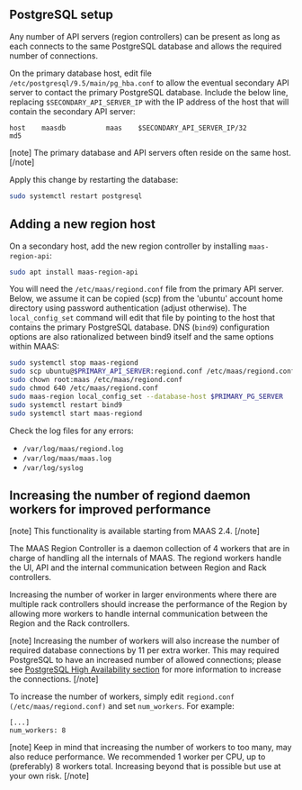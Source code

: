 ## PostgreSQL setup

Any number of API servers (region controllers) can be present as long as each
connects to the same PostgreSQL database and allows the required number of
connections.

On the primary database host, edit file `/etc/postgresql/9.5/main/pg_hba.conf`
to allow the eventual secondary API server to contact the primary PostgreSQL
database. Include the below line, replacing `$SECONDARY_API_SERVER_IP` with the
IP address of the host that will contain the secondary API server:

```no-highlight
host    maasdb          maas	$SECONDARY_API_SERVER_IP/32         md5
```

[note]
The primary database and API servers often reside on the same host.
[/note]

Apply this change by restarting the database:

```bash
sudo systemctl restart postgresql
```

## Adding a new region host

On a secondary host, add the new region controller by installing
`maas-region-api`:

```bash
sudo apt install maas-region-api
```

You will need the `/etc/maas/regiond.conf` file from the primary API server.
Below, we assume it can be copied (scp) from the 'ubuntu' account home
directory using password authentication (adjust otherwise). The
`local_config_set` command will edit that file by pointing to the host that
contains the primary PostgreSQL database. DNS (`bind9`) configuration options
are also rationalized between bind9 itself and the same options within MAAS:

```bash
sudo systemctl stop maas-regiond
sudo scp ubuntu@$PRIMARY_API_SERVER:regiond.conf /etc/maas/regiond.conf
sudo chown root:maas /etc/maas/regiond.conf
sudo chmod 640 /etc/maas/regiond.conf
sudo maas-region local_config_set --database-host $PRIMARY_PG_SERVER
sudo systemctl restart bind9
sudo systemctl start maas-regiond
```

Check the log files for any errors:

- `/var/log/maas/regiond.log`
- `/var/log/maas/maas.log`
- `/var/log/syslog`

## Increasing the number of regiond daemon workers for improved performance

[note]
This functionality is available starting from MAAS 2.4.
[/note]

The MAAS Region Controller is a daemon collection of 4 workers that are in charge of handling all the internals of MAAS. The regiond workers handle the UI, API and the internal communication between Region and Rack controllers.

Increasing the number of worker in larger environments where there are multiple rack controllers should increase the performance of the Region by allowing more workers to handle internal communication between the Region and the Rack controllers.

[note]
Increasing the number of workers will also increase the number of required database connections by 11 per extra worker. This may required PostgreSQL to have an increased number of allowed connections; please see [PostgreSQL High Availability section][manage-ha-region] for more information to increase the connections.
[/note]

To increase the number of workers, simply edit ```regiond.conf (/etc/maas/regiond.conf)``` and set ```num_workers```. For example:

```
[...]
num_workers: 8
```

[note]
Keep in mind that increasing the number of workers to too many, may also reduce performance. We recommended 1 worker per CPU, up to (preferably) 8 workers total. Increasing beyond that is possible but use at your own risk.
[/note]
    
    
<!-- LINKS -->

[manage-ha-region]: manage-ha.md#region-controller-ha